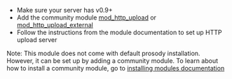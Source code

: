 * Make sure your server has v0.9+
* Add the community module [mod\_http\_upload](https://modules.prosody.im/mod_http_upload) or [mod\_http\_upload\_external](https://modules.prosody.im/mod_http_upload_external.html)
* Follow the instructions from the module documentation to set up HTTP upload server

Note: This module does not come with default prosody installation.
However, it can be set up by adding a community module.
To learn about how to install a community module, go to [installing modules documentation](https://prosody.im/doc/installing_modules)
